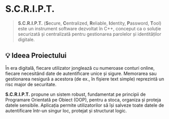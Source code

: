 # S.C.R.I.P.T.

> **S.C.R.I.P.T.** (**S**ecure, **C**entralized, **R**eliable, **I**dentity, **P**assword, **T**ool) este un instrument software dezvoltat în C++, conceput ca o soluție securizată și centralizată pentru gestionarea parolelor și identităților digitale.

## 💡 Ideea Proiectului

În era digitală, fiecare utilizator jonglează cu numeroase conturi online, fiecare necesitând date de autentificare unice și sigure. Memorarea sau gestionarea nesigură a acestora (de ex., în fișiere text simple) reprezintă un risc major de securitate.

**S.C.R.I.P.T.** propune un sistem robust, fundamentat pe principii de Programare Orientată pe Obiect (OOP), pentru a stoca, organiza și proteja datele sensibile. Aplicația permite utilizatorilor să își salveze toate datele de autentificare într-un singur loc, protejat și structurat logic.
